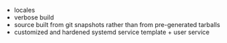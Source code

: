 - locales
- verbose build
- source built from git snapshots rather than from pre-generated tarballs
- customized and hardened systemd service template + user service
